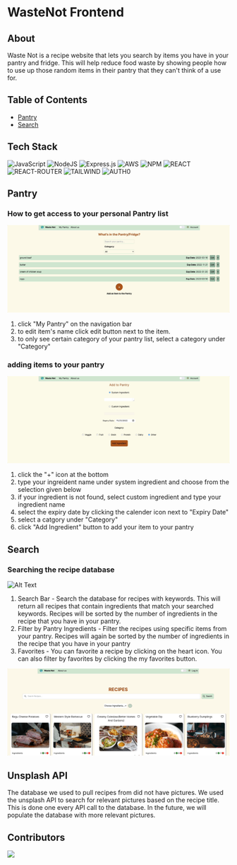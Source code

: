 # WasteNot Frontend

## About
Waste Not is a recipe website that lets you search by items you have in your pantry and fridge. This will help reduce food waste by showing people how to use up those random items in their pantry that they can't think of a use for. 


## Table of Contents
- [Pantry](#pantry)
- [Search](#search)



## Tech Stack
![JavaScript](https://img.shields.io/badge/javascript-%23323330.svg?style=for-the-badge&logo=javascript&logoColor=%23F7DF1E)
![NodeJS](https://img.shields.io/badge/node.js-6DA55F?style=for-the-badge&logo=node.js&logoColor=white)
![Express.js](https://img.shields.io/badge/express.js-%23404d59.svg?style=for-the-badge&logo=express&logoColor=%2361DAFB)
![AWS](https://img.shields.io/badge/AWS-%23FF9900.svg?style=for-the-badge&logo=amazon-aws&logoColor=white)
![NPM](https://img.shields.io/badge/NPM-%23000000.svg?style=for-the-badge&logo=npm&logoColor=white)
![REACT](https://img.shields.io/badge/React-61DAFB?style=for-the-badge&logo=react&logoColor=white)
![REACT-ROUTER](https://img.shields.io/badge/React_Router-CA4245?style=for-the-badge&logo=reactRouter&logoColor=white)
![TAILWIND](https://img.shields.io/badge/TailWind_CSS-06B6D4?style=for-the-badge&logo=tailWindCss&logoColor=white)
![AUTH0](https://img.shields.io/badge/AUTH0-EB5424?style=for-the-badge&logo=AUTH0&logoColor=white)


## Pantry
### How to get access to your personal Pantry list
![Alt Text](https://github.com/Blue-ocean-HR/blueocean-client/blob/main/pantry_list.gif)
  1. click "My Pantry" on the navigation bar
  2. to edit item's name click edit button next to the item.
  3. to only see certain category of your pantry list, select a category under "Category"
  
### adding items to your pantry
![Alt Text](https://github.com/Blue-ocean-HR/blueocean-client/blob/main/pantry_item.gif)
  1. click the "+" icon at the bottom
  2. type your ingreident name under system ingredient and choose from the selection given below
  3. if your ingredient is not found, select custom ingredient and type your ingredient name
  4. select the expiry date by clicking the calender icon next to "Expiry Date"
  5. select a catgory under "Category" 
  6. click "Add Ingredient" button to add your item to your pantry


## Search
### Searching the recipe database
![Alt Text](https://github.com/Blue-ocean-HR/blueocean-client/blob/main/Dec-09-2022%2013-15-51.gif)
1. Search Bar - Search the database for recipes with keywords. This will return all recipes that contain ingredients that match your searched keywords. Recipes will be sorted by the number of ingredients in the recipe that you have in your pantry. 
2. Filter by Pantry Ingredients - Filter the recipes using specific items from your pantry. Recipes will again be sorted by the number of ingredients in the recipe that you have in your pantry
3. Favorites - You can favorite a recipe by clicking on the heart icon. You can also filter by favorites by clicking the my favorites button.

![Alt Text](https://github.com/Blue-ocean-HR/blueocean-client/blob/main/login_waste-not.gif)

## Unsplash API
The database we used to pull recipes from did not have pictures. We used the unsplash API to search for relevant pictures based on the recipe title. This is done one every API call to the database. In the future, we will populate the database with more relevant pictures.

## Contributors
<a href="https://github.com/Blue-ocean-HR/blueocean-client/graphs/contributors">
  <img src="https://contrib.rocks/image?repo=Blue-ocean-HR/blueocean-client" />
</a>
